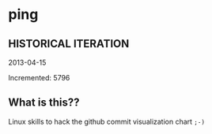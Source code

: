 # ping

## HISTORICAL ITERATION
2013-04-15

Incremented: 5796

## What is this?? 
Linux skills to hack the github commit visualization chart `;-)`
